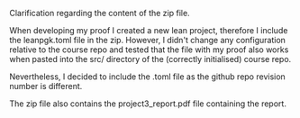 Clarification regarding the content of the zip file.

When developing my proof I created a new lean project, therefore I include
the leanpgk.toml file in the zip. However, I didn't change any configuration
relative to the course repo and tested that the file with my proof also works
when pasted into the src/ directory of the (correctly initialised) course repo.

Nevertheless, I decided to include the .toml file as the github repo revision
number is different.

The zip file also contains the project3_report.pdf file containing the report.

